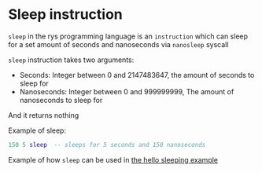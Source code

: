 # Sleep instruction

`sleep` in the rys programming language is an `instruction`
which can sleep for a set amount of seconds and nanoseconds
via `nanosleep` syscall

`sleep` instruction takes two arguments:

-   Seconds: Integer between 0 and 2147483647, the amount of seconds to sleep for
-   Nanoseconds: Integer between 0 and 999999999, The amount of nanoseconds to sleep for

And it returns nothing

Example of sleep:

```lua
150 5 sleep  -- sleeps for 5 seconds and 150 nanoseconds
```

Example of how `sleep` can be used in [the hello sleeping example](/examples/hello_sleep.rys)
